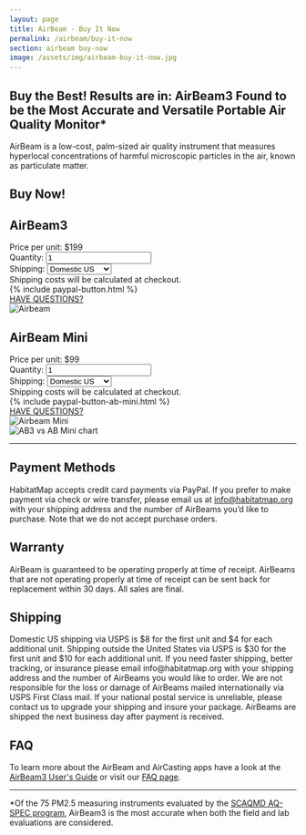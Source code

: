 ```yaml
---
layout: page
title: AirBeam - Buy It Now
permalink: /airbeam/buy-it-now
section: airbeam buy-now
image: /assets/img/airbeam-buy-it-now.jpg
---
```


<section class="shop-airbeam">
  <div class="notification-container">
    <div class="notification-text" id="notification"></div>
  </div>
    <div class="notification-container">
    <div class="notification-text" id="ab-mini-notification"></div>
  </div>
  <div class="panel panel--leading-text">
    <h1 class="shop-airbeam__heading heading heading--large u--accent-cyan">
      Buy the Best! Results are in: AirBeam3 Found to be the Most Accurate and Versatile Portable Air Quality Monitor*
    </h1>
    <p class="shop-airbeam__caption heading u--gray-text">
      AirBeam is a low-cost, palm-sized air quality instrument that measures hyperlocal concentrations of harmful microscopic particles in the air, known as particulate matter.
    </p>
  </div>

  <h1 class="panel panel--buy-now heading heading--medium u--accent-cyan">Buy Now!</h1>
  <div class="panel arc-background arc-background--right-teal-light">
    <div class="split--30 split--order-secondary">
      <h2 class="heading heading--small u--margin-bottom-tiny">AirBeam3</h2>
      <div class="order-details-container">
        <span>Price per unit: $199</span>
        <div>
          <label for="quantity">Quantity:</label>
          <input class="quantity-input" id="quantity" type="number" min='1' value='1'>
        </div>
        <div class="shipping-options-container">
          <label for="shipping-options">Shipping:</label>
          <select name="shipping-options" id="shipping-options">
            <option value="domestic">Domestic US</option>
            <option value="international">Outside the US</option>
          </select>
        </div>
        <div id="cost-info" class="cost-info">Shipping costs will be calculated at checkout.</div>
      </div>
      <div class="shop-airbeam__buy-button">
        {% include paypal-button.html %}
      </div>
      <a href="/airbeam/get-consultation" class="get-consult-button button button--secondary">
        HAVE QUESTIONS?
      </a>
    </div>
    <div class="split--65 u--align-right">
      <img
        alt="Airbeam"
        class="img lazyload shop-airbeam-image"
        data-src="/assets/img/airbeam-buy-it-now.jpg?nf_resize=fit&w=750"
        src="/assets/img/airbeam-buy-it-now.jpg?nf_resize=fit&w=20"
      />
    </div>
  </div>

  <div class="panel arc-background arc-background--right-teal-light">
    <div class="split--30 split--order-secondary">
      <h2 class="heading heading--small u--margin-bottom-tiny">AirBeam Mini</h2>
      <div class="order-details-container">
        <span>Price per unit: $99</span>
        <div>
          <label for="quantity">Quantity:</label>
          <input class="quantity-input" id="ab-mini-quantity" type="number" min='1' value='1'>
        </div>
        <div class="shipping-options-container">
          <label for="shipping-options">Shipping:</label>
          <select name="shipping-options" id="ab-mini-shipping-options">
            <option value="domestic">Domestic US</option>
            <option value="international">Outside the US</option>
          </select>
        </div>
        <div id="ab-mini-cost-info" class="cost-info">Shipping costs will be calculated at checkout.</div>
      </div>
      <div class="shop-airbeam__buy-button">
        {% include paypal-button-ab-mini.html %}
      </div>
      <a href="/airbeam/get-consultation" class="get-consult-button button button--secondary">
        HAVE QUESTIONS?
      </a>
    </div>
    <div class="split--65 u--align-right">
      <img
        alt="Airbeam Mini"
        class="img lazyload shop-airbeam-image"
        data-src="/assets/AirBeamMiniBlur.png?nf_resize=fit&w=750"
        src="/assets/AirBeamMiniBlur.png?nf_resize=fit&w=20"
      />
    </div>
  </div>

  <div class="panel">
    <img
      alt="AB3 vs AB Mini chart"
      class="img lazyload shop-airbeam-image"
      data-src="/assets/ABMvAB3_Chart.png?nf_resize=fit&w=750"
      src="/assets/AB3vsABMini.png?nf_resize=fit&w=20"
    />
  </div>

  <hr class="panel-separator">

  <div class="panel shop-airbeam-information">
    <div class="shop-airbeam-information__item">
      <h2 class="heading heading--medium u--gray-text">
        Payment Methods
      </h2>
      <p class="p--body">
        HabitatMap accepts credit card payments via PayPal. If you prefer to make payment via check or wire transfer, please email us at <a href="mailto:info@habitatmap.org">info@habitatmap.org</a> with your shipping address and the number of AirBeams you’d like to purchase. Note that we do not accept purchase orders.
      </p>
       <h2 class="heading heading--medium u--gray-text">
        Warranty
      </h2>
      <p class="p--body">
        AirBeam is guaranteed to be operating properly at time of receipt. AirBeams that are not operating properly at time of receipt can be sent back for replacement within 30 days. All sales are final.
      </p>
    </div>
    <div class="shop-airbeam-information__item">
      <h2 class="heading heading--medium u--gray-text">
        Shipping
      </h2>
      <p class="p--body">
        Domestic US shipping via USPS is $8 for the first unit and $4 for each additional unit. Shipping outside the United States via USPS is $30 for the first unit and $10 for each additional unit. If you need faster shipping, better tracking, or insurance please email info@habitatmap.org with your shipping address and the number of AirBeams you would like to order. We are not responsible for the loss or damage of AirBeams mailed internationally via USPS First Class mail. If your national
        postal service is unreliable, please contact us to upgrade your shipping and insure your package. AirBeams are shipped the next business day after payment is received.
      </p>
            <h2 class="heading heading--medium u--gray-text">
        FAQ
      </h2>
      <p class="p--body">
        To learn more about the AirBeam and AirCasting apps have a look at the <a href="/airbeam/users-guide">AirBeam3 User's Guide</a> or visit our <a href="/airbeam/FAQ">FAQ page</a>.
      </p>
    </div>
  </div>

  <hr class="panel-separator">

  <p class="shop-airbeam__sub p--body">
    *Of the 75 PM2.5 measuring instruments evaluated by the <a href="http://www.aqmd.gov/aq-spec/sensordetail/habitatmap---airbeam3" class="link" target="_blank">SCAQMD AQ-SPEC program</a>, AirBeam3 is the most accurate when both the field and lab evaluations are considered.
  </p>
</section>
